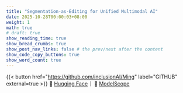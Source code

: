 ```yaml
---
title: "Segmentation-as-Editing for Unified Multimodal AI"
date: 2025-10-28T00:00:03+08:00
weight: 1
math: true
# draft: true
show_reading_time: true
show_bread_crumbs: true
show_post_nav_links: false # the prev/next after the content
show_code_copy_buttons: true
show_word_count: true
---
```


{{< button href="https://github.com/inclusionAI/Ming" label="GITHUB" external=true >}} 🤗 <a href="https://huggingface.co/inclusionAI/Ming-flash-omni-Preview">Hugging Face</a>｜ 🤖 <a href="https://www.modelscope.cn/models/inclusionAI/Ming-flash-omni-Preview">ModelScope</a>


